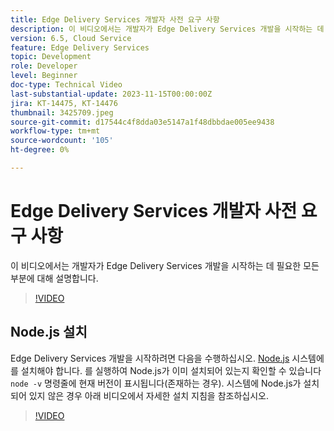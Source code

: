 ```yaml
---
title: Edge Delivery Services 개발자 사전 요구 사항
description: 이 비디오에서는 개발자가 Edge Delivery Services 개발을 시작하는 데 필요한 모든 부분에 대해 설명합니다.
version: 6.5, Cloud Service
feature: Edge Delivery Services
topic: Development
role: Developer
level: Beginner
doc-type: Technical Video
last-substantial-update: 2023-11-15T00:00:00Z
jira: KT-14475, KT-14476
thumbnail: 3425709.jpeg
source-git-commit: d17544c4f8dda03e5147a1f48dbbdae005ee9438
workflow-type: tm+mt
source-wordcount: '105'
ht-degree: 0%

---
```



# Edge Delivery Services 개발자 사전 요구 사항

이 비디오에서는 개발자가 Edge Delivery Services 개발을 시작하는 데 필요한 모든 부분에 대해 설명합니다.

>[!VIDEO](https://video.tv.adobe.com/v/3425709/?learn=on)

## Node.js 설치

Edge Delivery Services 개발을 시작하려면 다음을 수행하십시오. [Node.js](https://nodejs.org) 시스템에 를 설치해야 합니다. 를 실행하여 Node.js가 이미 설치되어 있는지 확인할 수 있습니다 `node -v` 명령줄에 현재 버전이 표시됩니다(존재하는 경우). 시스템에 Node.js가 설치되어 있지 않은 경우 아래 비디오에서 자세한 설치 지침을 참조하십시오.

>[!VIDEO](https://video.tv.adobe.com/v/3425710/?learn=on)
